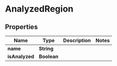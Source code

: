 

# AnalyzedRegion


## Properties

| Name | Type | Description | Notes |
|------------ | ------------- | ------------- | -------------|
|**name** | **String** |  |  |
|**isAnalyzed** | **Boolean** |  |  |



